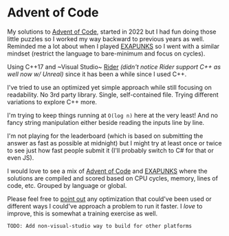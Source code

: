 # Advent of Code

My solutions to [Advent of Code](https://adventofcode.com/), started in 2022 but I had fun doing those little puzzles so I worked my way backward to previous years as well. Reminded me a lot about when I played [EXAPUNKS](https://github.com/starburst997/EXAPUNKS) so I went with a similar mindset (restrict the language to bare-minimum and focus on cycles).

Using C++17 and ~Visual Studio~ [Rider](https://www.jetbrains.com/rider/) *(didn't notice Rider support C++ as well now w/ Unreal)* since it has been a while since I used C++.

I've tried to use an optimized yet simple approach while still focusing on readability. No 3rd party library. Single, self-contained file. Trying different variations to explore C++ more.

I'm trying to keep things running at `O(log n)` here at the very least! And no fancy string manipulation either beside reading the inputs line by line.

I'm not playing for the leaderboard (which is based on submitting the answer as fast as possible at midnight) but I might try at least once or twice to see just how fast people submit it (I'll probably switch to C# for that or even JS).

I would love to see a mix of [Advent of Code](https://adventofcode.com/) and [EXAPUNKS](https://store.steampowered.com/app/716490/EXAPUNKS/) where the solutions are compiled and scored based on CPU cycles, memory, lines of code, etc. Grouped by language or global.

Please feel free to [point out](https://github.com/starburst997/advent-of-code/issues) any optimization that could've been used or different ways I could've approach a problem to run it faster. I *love* to improve, this is somewhat a training exercise as well.

`TODO: Add non-visual-studio way to build for other platforms`
